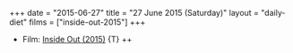 +++
date = "2015-06-27"
title = "27 June 2015 (Saturday)"
layout = "daily-diet"
films = ["inside-out-2015"]
+++

<ul>
<li class="entry films">Film: <a href="/films/inside-out-2015">Inside Out (2015)</a> {T} ++</li>
</ul>